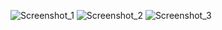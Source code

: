 ![Screenshot_1](https://user-images.githubusercontent.com/45392890/91124853-d81bb000-e665-11ea-99b8-86a475cc456b.jpg)
![Screenshot_2](https://user-images.githubusercontent.com/45392890/91124856-d94cdd00-e665-11ea-9e6b-c610ba9d8376.jpg)
![Screenshot_3](https://user-images.githubusercontent.com/45392890/91124858-d94cdd00-e665-11ea-8cd3-d9ed97dc9e51.jpg)
